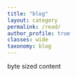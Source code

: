 ```yaml
---
title: "blog"
layout: category
permalink: /read/
author_profile: true
classes: wide
taxonomy: blog
---
```


byte sized content 
